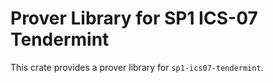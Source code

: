 # Prover Library for SP1 ICS-07 Tendermint

This crate provides a prover library for `sp1-ics07-tendermint`.
